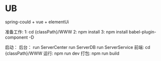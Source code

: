# UB
spring-could + vue + elementUi

准备工作:
   1: cd {classPath}/WWW
   2: npm install
   3: npm install babel-plugin-component -D

启动：
   后台：
       run ServerCenter
       run ServerDB
       run ServerService
   前端:
       cd {classPath}/WWW
       运行: npm run dev
       打包: npm run build
   